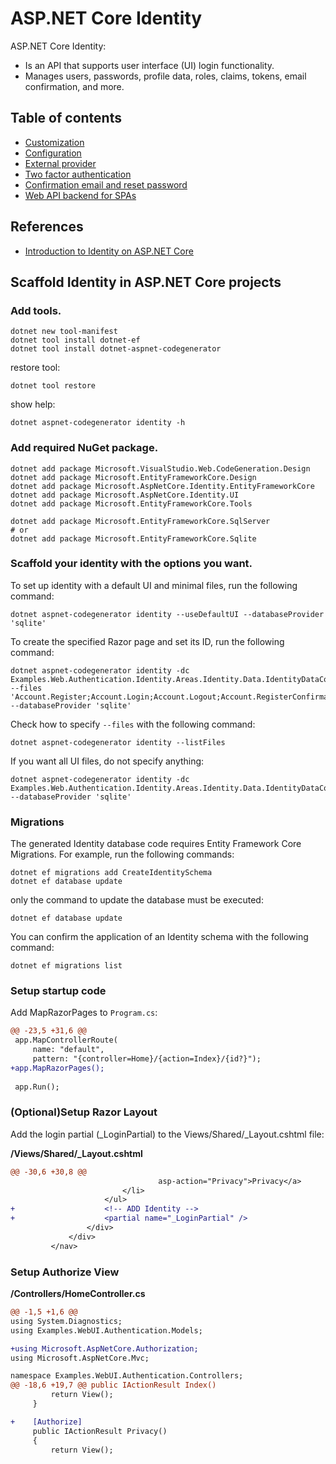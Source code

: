 # ASP.NET Core Identity

ASP.NET Core Identity:

- Is an API that supports user interface (UI) login functionality.
- Manages users, passwords, profile data, roles, claims, tokens, email confirmation, and more.


## Table of contents

- [Customization](./identity_customization.md)
- [Configuration](./identity_configuration.md)
- [External provider](./identity_external_provider.md)
- [Two factor authentication](./identity_2fa.md)
- [Confirmation email and reset password](./identity_confirmation_email.md)
- [Web API backend for SPAs](./identity_spa.md)

## References

- [Introduction to Identity on ASP.NET Core](https://learn.microsoft.com/ja-jp/aspnet/core/security/authentication/identity?view=aspnetcore-8.0&tabs=netcore-cli)


## Scaffold Identity in ASP.NET Core projects

### Add tools.

```shell
dotnet new tool-manifest
dotnet tool install dotnet-ef
dotnet tool install dotnet-aspnet-codegenerator
```

restore tool:

```shell
dotnet tool restore
```

show help:

```shell
dotnet aspnet-codegenerator identity -h
```

### Add required NuGet package.

```shell
dotnet add package Microsoft.VisualStudio.Web.CodeGeneration.Design
dotnet add package Microsoft.EntityFrameworkCore.Design
dotnet add package Microsoft.AspNetCore.Identity.EntityFrameworkCore
dotnet add package Microsoft.AspNetCore.Identity.UI
dotnet add package Microsoft.EntityFrameworkCore.Tools

dotnet add package Microsoft.EntityFrameworkCore.SqlServer
# or
dotnet add package Microsoft.EntityFrameworkCore.Sqlite
```


### Scaffold your identity with the options you want.

To set up identity with a default UI and minimal files, run the following command:

```shell
dotnet aspnet-codegenerator identity --useDefaultUI --databaseProvider 'sqlite'
```

To create the specified Razor page and set its ID, run the following command:

```shell
dotnet aspnet-codegenerator identity -dc Examples.Web.Authentication.Identity.Areas.Identity.Data.IdentityDataContext --files 'Account.Register;Account.Login;Account.Logout;Account.RegisterConfirmation;Account.ResetPassword' --databaseProvider 'sqlite'
```

Check how to specify `--files` with the following command:

```shell
dotnet aspnet-codegenerator identity --listFiles
```

If you want all UI files, do not specify anything:

```shell
dotnet aspnet-codegenerator identity -dc Examples.Web.Authentication.Identity.Areas.Identity.Data.IdentityDataContext --databaseProvider 'sqlite'
```

### Migrations

The generated Identity database code requires Entity Framework Core Migrations. For example, run the following commands:

```shell
dotnet ef migrations add CreateIdentitySchema
dotnet ef database update
```

only the command to update the database must be executed:

```shell
dotnet ef database update
```

You can confirm the application of an Identity schema with the following command:

```shell
dotnet ef migrations list
```

### Setup startup code

Add MapRazorPages to `Program.cs`:

```diff
@@ -23,5 +31,6 @@
 app.MapControllerRoute(
     name: "default",
     pattern: "{controller=Home}/{action=Index}/{id?}");
+app.MapRazorPages();
 
 app.Run();
```

### (Optional)Setup Razor Layout

Add the login partial (_LoginPartial) to the Views/Shared/_Layout.cshtml file:

**/Views/Shared/\_Layout.cshtml**

```diff
@@ -30,6 +30,8 @@
                                 asp-action="Privacy">Privacy</a>
                         </li>
                     </ul>
+                    <!-- ADD Identity -->
+                    <partial name="_LoginPartial" />
                 </div>
             </div>
         </nav>
```

### Setup Authorize View

**/Controllers/HomeController.cs**

```diff
@@ -1,5 +1,6 @@
using System.Diagnostics;
using Examples.WebUI.Authentication.Models;

+using Microsoft.AspNetCore.Authorization;
using Microsoft.AspNetCore.Mvc;

namespace Examples.WebUI.Authentication.Controllers;
@@ -18,6 +19,7 @@ public IActionResult Index()
         return View();
     }

+    [Authorize]
     public IActionResult Privacy()
     {
         return View();
```

